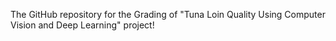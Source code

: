The GitHub repository for the Grading of "Tuna Loin Quality Using Computer Vision and Deep Learning" project!
